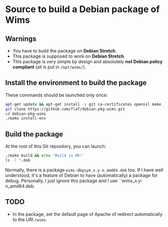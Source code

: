 # Source to build a Debian package of Wims


## Warnings

* You have to build the package on **Debian Stretch**.
* This package is supposed to work on **Debian Stretch**.
* This package is very simple by design and absolutely **not Debian
  policy compliant** (all is put in `/opt/wims/`).


## Install the environment to build the package

These commands should be launched only once:

```sh
apt-get update && apt-get install -y git ca-certificates openssl make
git clone https://github.com/flaf/debian-pkg-wims.git
cd debian-pkg-wims
./make install-env
```

## Build the package

At the root of this Git repository, you can launch:

```sh
./make build && echo 'Build is OK!'
ls -l *.deb
```

Normally, there is a package `wims-dbgsym_x.y-n_amd64.deb`
too. If I have well understood, it's a feature of Debian to
have (automatically) a package for debug. Personally, I just
ignore this package and I use ``wims_x.y-n_amd64.deb.


## TODO

* In the package, set the default page of Apache of redirect
  automatically to the URI `/wims`.


